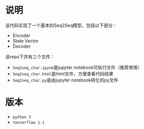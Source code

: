 # 说明
该代码实现了一个基本的Seq2Seq模型，包括以下部分：

- Encoder
- State Vector
- Decoder

该repo下共有三个文件：

- ```Seq2seq_char.ipynb```是jupyter notebook可执行文件（推荐使用）
- ```Seq2seq_char.html```是html文件，方便查看代码结果
- ```Seq2seq_char.py```是由jupyter notebook转化的py文件

# 版本

- ```python 3```
- ```tensorflow 1.1```
